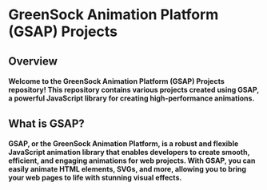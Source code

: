 
<h1>GreenSock Animation Platform (GSAP) Projects</h1>
<h2>Overview</h2>
<h4>Welcome to the GreenSock Animation Platform (GSAP) Projects repository! This repository contains various projects created using GSAP, a powerful JavaScript library for creating high-performance animations.</h4>

<h2>What is GSAP?</h2>
<h4>GSAP, or the GreenSock Animation Platform, is a robust and flexible JavaScript animation library that enables developers to create smooth, efficient, and engaging animations for web projects. With GSAP, you can easily animate HTML elements, SVGs, and more, allowing you to bring your web pages to life with stunning visual effects.</h4>
